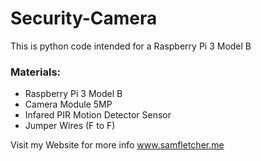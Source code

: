# Security-Camera

This is python code intended for a Raspberry Pi 3 Model B
### Materials:
- Raspberry Pi 3 Model B
- Camera Module 5MP
- Infared PIR Motion Detector Sensor
- Jumper Wires (F to F)

Visit my Website for more info www.samfletcher.me
